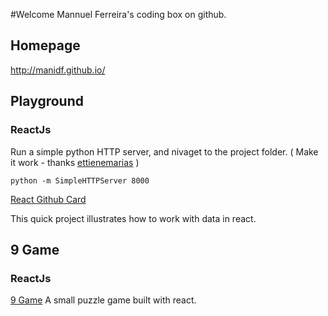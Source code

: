 #Welcome Mannuel Ferreira's coding box on github.

## Homepage
http://manidf.github.io/

## Playground
### ReactJs

Run a simple python HTTP server, and nivaget to the project folder.  ( Make it work - thanks [ettienemarias](ettienemarias) ) 
 
```
python -m SimpleHTTPServer 8000
```

[React Github Card](http://manidf.github.io/react-github-card/)

This quick project illustrates how to work with data in react.

## 9 Game
### ReactJs
[9 Game](http://manidf.github.io/react-github-card/)
A small puzzle game built with react.
